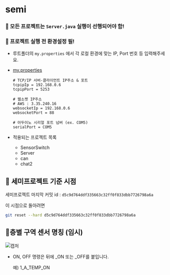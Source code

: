 # semi

### 🐸 모든 프로젝트는 `Server.java` 실행이 선행되어야 함!

### 🐤 프로젝트 실행 전 환경설정 필!

* 루트폴더의 `my.properties` 에서 각 로컬 환경에 맞는 IP, Port 번호 등 입력해주세요.

* [my.properties](https://github.com/multicampus4/semi/blob/master/my.properties)

  ```properties
  # TCP/IP 서버-클라이언트 IP주소 & 포트
  tcpipIp = 192.168.0.6
  tcpipPort = 5253
  	
  # 웹소켓 IP주소
  # AWS : 3.35.240.16
  websocketIp = 192.168.0.6
  websocketPort = 88
  	
  # 아두이노 시리얼 포트 넘버 (ex. COM5)
  serialPort = COM5
  ```

* 적용되는 프로젝트 목록

  * SensorSwitch
  * Server
  * can
  * chat2

## 🐽 세미프로젝트 기준 시점

세미프로젝트 마지막 커밋 id : `d5c9d764ddf335663c32ff0f833dbb7726798a6a`

이 시점으로 돌아려면

```bash
git reset --hard d5c9d764ddf335663c32ff0f833dbb7726798a6a
```



## 🐋층별 구역 센서 명칭 (임시)

![캡처](https://user-images.githubusercontent.com/24764210/100204929-d359e700-2f47-11eb-9bae-839e00e78c8e.PNG) 

- ON, OFF 명령은 뒤에 _ON 또는 _OFF를 붙입니다. 

  예) 1_A_TEMP_ON
